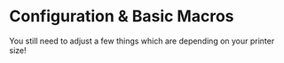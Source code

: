 # Configuration & Basic Macros

You still need to adjust a few things which are depending on your printer size!
